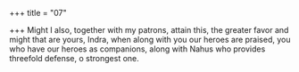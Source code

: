 +++
title = "07"

+++
Might I also, together with my patrons, attain this, the greater favor and  might that are yours, Indra,
when along with you our heroes are praised, you who have our heroes  as companions, along with Nahus who provides threefold defense, o  strongest one.